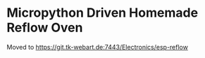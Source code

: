 # Micropython Driven Homemade Reflow Oven

Moved to https://git.tk-webart.de:7443/Electronics/esp-reflow
